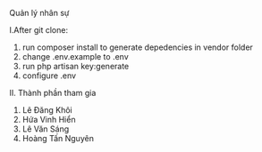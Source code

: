 Quản lý nhân sự

I.After git clone:

1. run composer install to generate depedencies in vendor folder
2. change .env.example to .env
3. run php artisan key:generate
4. configure .env

II. Thành phần tham gia

1. Lê Đăng Khôi
2. Hứa Vinh Hiển
3. Lê Văn Sáng
4. Hoàng Tấn Nguyên